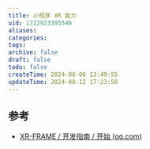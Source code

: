 ```yaml
---
title: 小程序 XR 能力
uid: 1722923395546
aliases: 
categories: 
tags: 
archive: false
draft: false
todo: false
createTime: 2024-08-06 13:49:55
updateTime: 2024-08-12 17:23:58
---
```


## 参考

- [XR-FRAME / 开发指南 / 开始 (qq.com)](https://developers.weixin.qq.com/miniprogram/dev/framework/xr-frame/)
